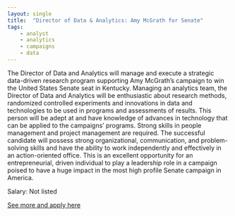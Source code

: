 ```yaml
---
layout: single
title:  "Director of Data & Analytics: Amy McGrath for Senate"
tags: 
    - analyst
    - analytics
    - campaigns
    - data
---
```


The Director of Data and Analytics will manage and execute a strategic data-driven research program supporting Amy McGrath’s campaign to win the United States Senate seat in Kentucky. Managing an analytics team, the Director of Data and Analytics will be enthusiastic about research methods, randomized controlled experiments and innovations in data and technologies to be used in programs and assessments of results. This person will be adept at and have knowledge of advances in technology that can be applied to the campaigns’ programs. Strong skills in people management and project management are required. The successful candidate will possess strong organizational, communication, and problem-solving skills and have the ability to work independently and effectively in an action-oriented office. This is an excellent opportunity for an entrepreneurial, driven individual to play a leadership role in a campaign poised to have a huge impact in the most high profile Senate campaign in America.

Salary: Not listed

[See more and apply here](https://jobs.lever.co/270strategies/2e8ccea6-6b5a-4824-ba69-e1710bacf9a8)
